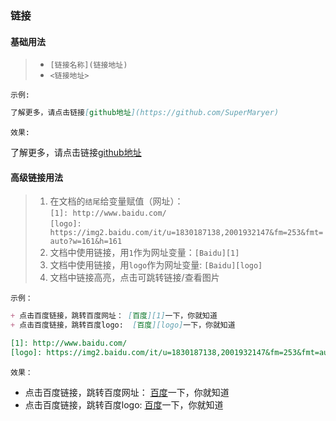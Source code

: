 ### 链接

#### 基础用法
> - `[链接名称](链接地址)`
> - `<链接地址>`

`示例:`
```md 
了解更多，请点击链接[github地址](https://github.com/SuperMaryer)
```
`效果:`

了解更多，请点击链接[github地址](https://github.com/SuperMaryer)

#### 高级链接用法

> 1. 在文档的`结尾`给变量赋值（网址）：  
> `[1]: http://www.baidu.com/`     
> `[logo]: https://img2.baidu.com/it/u=1830187138,2001932147&fm=253&fmt=auto?w=161&h=161`     
> 2. 文档中使用链接，用`1`作为网址变量：`[Baidu][1]`   
> 3. 文档中使用链接，用`logo`作为网址变量: `[Baidu][logo]`   
> 4. 文档中链接高亮，点击可跳转链接/查看图片

`示例：`
``` md
+ 点击百度链接，跳转百度网址： [百度][1]一下，你就知道
+ 点击百度链接，跳转百度logo:  [百度][logo]一下，你就知道

[1]: http://www.baidu.com/   
[logo]: https://img2.baidu.com/it/u=1830187138,2001932147&fm=253&fmt=auto?w=161&h=161 
```
`效果：`
+ 点击百度链接，跳转百度网址： [百度][1]一下，你就知道
+ 点击百度链接，跳转百度logo:  [百度][logo]一下，你就知道


[1]: http://www.baidu.com/   
[logo]: https://img2.baidu.com/it/u=1830187138,2001932147&fm=253&fmt=auto?w=161&h=161 